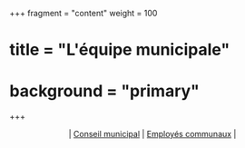 +++
fragment = "content"
weight = 100

# title = "L'équipe municipale"
# background = "primary"

+++

<div style="text-align: center;">
| <a href="#members">Conseil municipal</a> | <a href="#employés">Employés communaux</a> |
</div>

